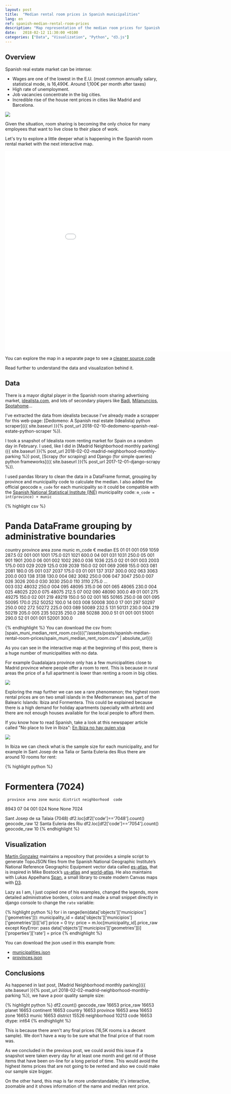 ```yaml
---
layout: post
title:  "Median rental room prices in Spanish municipalities"
lang: en
ref: spanish-median-rental-room-prices
description: "Map representation of the median room prices for Spanish municipalities."
date:   2018-02-12 11:30:00 +0100
categories: ["Data", "Visualization", "Python", "d3.js"]  
---
```

## Overview

Spanish real estate market can be intense:
* Wages are one of the lowest in the E.U. (most common annually salary, statistical mode, is 16,490€. Around 1,100€ per month after taxes)
* High rate of unemployment.
* Job vacancies concentrate in the big cities.
* Incredible rise of the house rent prices in cities like Madrid and Barcelona.

<div class="full">
    <img class="img-fluid" src="/assets/posts/{{page.ref}}/barcelona-room-rent.png">
</div>

Given the situation, room sharing is becoming the only choice for many employees that want to live close to their place of work.

Let's try to explore a little deeper what is happening in the Spanish room rental market with the next interactive map.

<iframe id="js-iframe" class="container-fluid" sandbox="allow-popups allow-scripts allow-forms allow-same-origin" src="/assets/posts/spanish-median-rental-room-prices/playground.html" marginwidth="0" marginheight="0" style="height:650px; border:none;width: 990px; display: block; margin: 0px auto; " scrolling="no"></iframe>

You can explore the map in a separate page to see a [cleaner source code](/assets/posts/spanish-median-rental-room-prices/playground.html)

Read further to understand the data and visualization behind it.
## Data
There is a mayor digital player in the Spanish room sharing advertising market, [idealista.com](https://www.idealista.com), and lots of secondary players like [Badi](https://badiapp.com/), [Milanuncios](https://www.milanuncios.com/pisos-compartidos/), [Spotahome](https://www.spotahome.com/es/alquiler/madrid/habitaciones-amuebladas)...

I've extracted the data from idealista because I've already made a scrapper for this web-page: [Dedomeno: A Spanish real estate (Idealista) python scraper]({{ site.baseurl }}{% post_url 2018-02-10-dedomeno-spanish-real-estate-python-scraper %}).

I took a snapshot of Idealista room renting market for Spain on a random day in February. I used, like I did in [Madrid Neighborhood monthly parking]({{ site.baseurl }}{% post_url 2018-02-02-madrid-neighborhood-monthly-parking %}) post, [Scrapy (for scraping) and Django (for simple queries) python frameworks]({{ site.baseurl }}{% post_url 2017-12-01-django-scrapy %}).

I used pandas library to clean the data in a DataFrame format, grouping by province and municipality  code to calculate the median. I also added the official geocode `m_code` for each municipality so it could be compatible with the [Spanish National Statistical Institute (INE)](http://www.ine.es/) municipality code: `m_code = int(province) + munic`

{% highlight csv %}
# Panda DataFrame grouping by administrative boundaries
country  province  area  zone  munic  m_code     € median
ES       01        01    001   059    1059     287.5
                   02    001   001    1001     175.0
                               021    1021     600.0
                   04    001   031    1031     250.0
                   05    001   901    1901     200.0
                   06    001   002    1002     260.0
                               036    1036     225.0
         02        01    001   003    2003     175.0
                         003   029    2029     125.0
                               039    2039     150.0
                   02    001   069    2069     155.0
                         003   081    2081     180.0
                   05    001   037    2037     175.0
         03        01    001   137    3137     300.0
                         002   063    3063     200.0
                         003   138    3138     130.0
                         004   082    3082     250.0
                         006   047    3047     250.0
                         007   026    3026     200.0
                               030    3030     250.0
                               110    3110     275.0
                                               ...  
                         003   032    48032    250.0
                         004   095    48095    315.0
                   06    001   065    48065    230.0
                         004   025    48025    220.0
                               075    48075    212.5
                   07    002   090    48090    300.0
         49        01    001   275    49275    150.0
                   02    001   219    49219    150.0
         50        02    001   165    50165    250.0
                   08    001   095    50095    170.0
                               252    50252    100.0
                   14    003   008    50008    300.0
                   17    001   297    50297    250.0
                         002   272    50272    225.0
                         003   089    50089    232.5
                               131    50131    230.0
                         004   219    50219    205.0
                         005   235    50235    250.0
                               288    50288    300.0
         51        01    001   001    51001    290.0
         52        01    001   001    52001    300.0
  
{% endhighlight %}
You can download the csv from:
[spain_muni_median_rent_room.csv]({{"/assets/posts/spanish-median-rental-room-prices/spain_muni_median_rent_room.csv" | absolute_url}})

As you can see in the interactive map at the beginning of this post, there is a huge number of municipalities with no data.

For example Guadalajara province only has a few municipalities close to Madrid province where people offer a room to rent. This is because in rural areas the price of a full apartment is lower than renting a room in big cities.

<div class="full">
    <img class="img-fluid" src="/assets/posts/{{page.ref}}/guadalajara-room-rent.png">
</div>

Exploring the map further we can see a rare phenomenon; the highest room rental prices are on two small islands in the Mediterranean sea, part of the Balearic Islands: Ibiza and Formentera.
This could be explained because there is a high demand for holiday apartments (specially with airbnb) and there are not enough houses available for the local people to afford them.

If you know how to read Spanish, take a look at this newspaper article called "No place to live in Ibiza": 
[En Ibiza no hay quien viva](https://www.elconfidencial.com/vivienda/2017-03-05/ibiza-alquiler-apartamento-turismo_1341558/)

<div class="full">
    <img class="img-fluid" src="/assets/posts/{{page.ref}}/formentera-room-rent.png">
</div>

In Ibiza we can check what is the sample size for each municipality, and for example in Sant Josep de sa Talia or Santa Euleria des Rius there are around 10 rooms for rent:

{% highlight python %}
# Formentera (7024)
     province area zone munic district neighborhood  code  
8943       07   04  001   024     None         None  7024

Sant Josep de sa Talaia (7048)
df2.loc[df2['code']=='7048'].count()
geocode_raw     12
Santa Euleria des Riu
df2.loc[df2['code']=='7054'].count()
geocode_raw     10
{% endhighlight %}

## Visualization 
[Martín Gonzalez](https://github.com/martgnz) maintains a repository that provides a simple script to generate TopoJSON files from the Spanish National Geographic Institute’s National Reference Geographic Equipment vector data called [es-atlas](https://github.com/martgnz/es-atlas), that is inspired in Mike Bostock’s [us-atlas](https://github.com/topojson/us-atlas) and [world-atlas](https://github.com/topojson/us-atlas).
He also maintains with Lukas Appelhans [Span](https://github.com/newsappsio/spam), a small library to create modern Canvas maps with [D3](https://github.com/d3/d3).

Lazy as I am, I just copied one of his examples, changed the legends, more detailed administrative borders, colors and made a small snippet directly in django console to change the `rate` variable:

{% highlight python %}
for i in range(len(data['objects']['municipios']['geometries'])):
    municipality_id = data['objects']['municipios']['geometries'][i]['id']
    price = 0
    try:
        price = m.loc[municipality_id].price_raw
    except KeyError:
        pass
    data['objects']['municipios']['geometries'][i]['properties']['rate'] = price
{% endhighlight %}

You can download the json used in this example from:
* [municipalities.json](/assets/posts/{{page.ref}}/municipalities.json)
* [provinces.json](/assets/posts/{{page.ref}}/provinces.json)

## Conclusions

As happened in last post, [Madrid Neighborhood monthly parking]({{ site.baseurl }}{% post_url 2018-02-02-madrid-neighborhood-monthly-parking %}), we have a poor quality sample size:

{% highlight python %}
df2.count()
geocode_raw     16653
price_raw       16653
planet          16653
continent       16653
country         16653
province        16653
area            16653
zone            16653
munic           16653
district        15526
neighborhood    10213
code            16653
dtype: int64
{% endhighlight %}

This is because there aren't any final prices (16,5K rooms is a decent sample). We don't have a way to be sure what the final price of that room was.

As we concluded in the previous post, we could avoid this issue if a snapshot were taken every day for at least one month and get rid of those items that have been on-line for a long period of time. This would avoid the highest items prices that are not going to be rented and also we could make our sample size bigger.

On the other hand, this map is far more understandable; it's interactive, zoomable and it shows information of the name and median rent price.